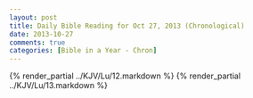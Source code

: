 ```yaml
---
layout: post
title: Daily Bible Reading for Oct 27, 2013 (Chronological)
date: 2013-10-27
comments: true
categories: [Bible in a Year - Chron]
---
```

{% render_partial ../KJV/Lu/12.markdown %}
{% render_partial ../KJV/Lu/13.markdown %}
